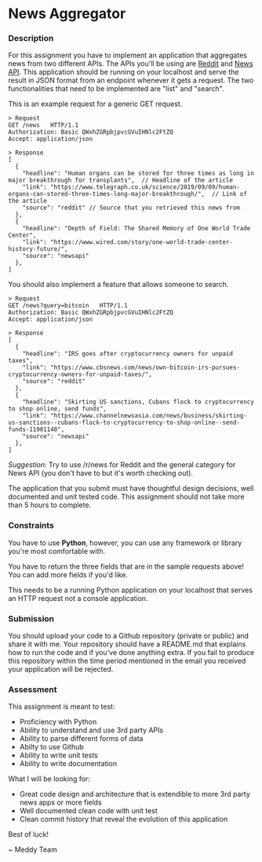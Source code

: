 # News Aggregator

### Description 
For this assignment you have to implement an application that aggregates news from two different APIs. The APIs you'll be using are [Reddit](https://www.reddit.com/dev/api/ "Reddit") and [News API](https://newsapi.org/ "News API"). This application should be running on your localhost and serve the result in JSON format from an endpoint whenever it gets a request. The two functionalities that need to be implemented are "list" and "search".

This is an example request for a generic GET request.

```
> Request
GET /news   HTTP/1.1
Authorization: Basic QWxhZGRpbjpvcGVuIHNlc2FtZQ
Accept: application/json

> Response
[
  {
    "headline": "Human organs can be stored for three times as long in major breakthrough for transplants",  // Headline of the article
    "link": "https://www.telegraph.co.uk/science/2019/09/09/human-organs-can-stored-three-times-long-major-breakthrough/",  // Link of the article
    "source": "reddit" // Source that you retrieved this news from
  },
  {
    "headline": "Depth of Field: The Shared Memory of One World Trade Center",
    "link": "https://www.wired.com/story/one-world-trade-center-history-future/",
    "source": "newsapi"
  },
]
```

You should also implement a feature that allows someone to search.

```
> Request
GET /news?query=bitcoin   HTTP/1.1
Authorization: Basic QWxhZGRpbjpvcGVuIHNlc2FtZQ
Accept: application/json

> Response
[
  {
    "headline": "IRS goes after cryptocurrency owners for unpaid taxes",
    "link": "https://www.cbsnews.com/news/own-bitcoin-irs-pursues-cryptocurrency-owners-for-unpaid-taxes/",
    "source": "reddit"
  },
  {
    "headline": "Skirting US sanctions, Cubans flock to cryptocurrency to shop online, send funds",
    "link": "https://www.channelnewsasia.com/news/business/skirting-us-sanctions--cubans-flock-to-cryptocurrency-to-shop-online--send-funds-11901148",
    "source": "newsapi"
  },
]
```

*Suggestion:* Try to use /r/news for Reddit and the general category for News API (you don't have to but it's worth checking out).

The application that you submit must have thoughtful design decisions, well documented and unit tested code. This assignment should not take more than 5 hours to complete.

### Constraints
You have to use **Python**, however, you can use any framework or library you're most comfortable with.

You have to return the three fields that are in the sample requests above! You can add more fields if you'd like.

This needs to be a running Python application on your localhost that serves an HTTP request not a console application.

### Submission
You should upload your code to a Github repository (private or public) and share it with me. Your repository should have a README.md that explains how to run the code and if you’ve done anything extra. If you fail to produce this repository within the time period mentioned in the email you received your application will be rejected.

### Assessment
This assignment is meant to test:
- Proficiency with Python
- Ability to understand and use 3rd party APIs
- Ability to parse different forms of data
- Abilty to use Github
- Ability to write unit tests
- Ability to write documentation

What I will be looking for:
- Great code design and architecture that is extendible to more 3rd party news apps or more fields
- Well documented clean code with unit test
- Clean commit history that reveal the evolution of this application

Best of luck!

~ Meddy Team


